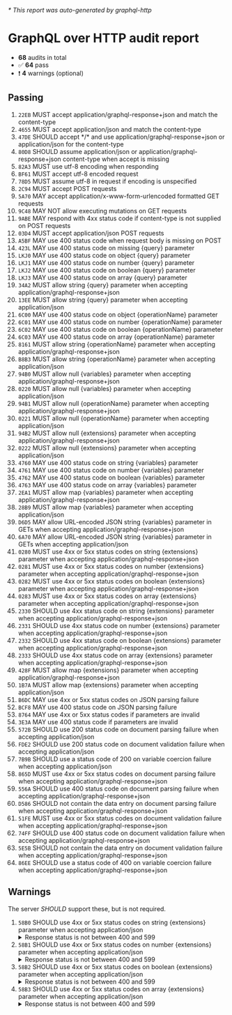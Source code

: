 <i>* This report was auto-generated by graphql-http</i>

<h1>GraphQL over HTTP audit report</h1>

<ul>
<li><b>68</b> audits in total</li>
<li><span style="font-family: monospace">✅</span> <b>64</b> pass</li>
<li><span style="font-family: monospace">❗️</span> <b>4</b> warnings (optional)</li>
</ul>

<h2>Passing</h2>
<ol>
<li><code>22EB</code> MUST accept application/graphql-response+json and match the content-type</li>
<li><code>4655</code> MUST accept application/json and match the content-type</li>
<li><code>47DE</code> SHOULD accept */* and use application/graphql-response+json or application/json for the content-type</li>
<li><code>80D8</code> SHOULD assume application/json or application/graphql-response+json content-type when accept is missing</li>
<li><code>82A3</code> MUST use utf-8 encoding when responding</li>
<li><code>BF61</code> MUST accept utf-8 encoded request</li>
<li><code>78D5</code> MUST assume utf-8 in request if encoding is unspecified</li>
<li><code>2C94</code> MUST accept POST requests</li>
<li><code>5A70</code> MAY accept application/x-www-form-urlencoded formatted GET requests</li>
<li><code>9C48</code> MAY NOT allow executing mutations on GET requests</li>
<li><code>9ABE</code> MAY respond with 4xx status code if content-type is not supplied on POST requests</li>
<li><code>03D4</code> MUST accept application/json POST requests</li>
<li><code>A5BF</code> MAY use 400 status code when request body is missing on POST</li>
<li><code>423L</code> MAY use 400 status code on missing {query} parameter</li>
<li><code>LKJ0</code> MAY use 400 status code on object {query} parameter</li>
<li><code>LKJ1</code> MAY use 400 status code on number {query} parameter</li>
<li><code>LKJ2</code> MAY use 400 status code on boolean {query} parameter</li>
<li><code>LKJ3</code> MAY use 400 status code on array {query} parameter</li>
<li><code>34A2</code> MUST allow string {query} parameter when accepting application/graphql-response+json</li>
<li><code>13EE</code> MUST allow string {query} parameter when accepting application/json</li>
<li><code>6C00</code> MAY use 400 status code on object {operationName} parameter</li>
<li><code>6C01</code> MAY use 400 status code on number {operationName} parameter</li>
<li><code>6C02</code> MAY use 400 status code on boolean {operationName} parameter</li>
<li><code>6C03</code> MAY use 400 status code on array {operationName} parameter</li>
<li><code>8161</code> MUST allow string {operationName} parameter when accepting application/graphql-response+json</li>
<li><code>B8B3</code> MUST allow string {operationName} parameter when accepting application/json</li>
<li><code>94B0</code> MUST allow null {variables} parameter when accepting application/graphql-response+json</li>
<li><code>0220</code> MUST allow null {variables} parameter when accepting application/json</li>
<li><code>94B1</code> MUST allow null {operationName} parameter when accepting application/graphql-response+json</li>
<li><code>0221</code> MUST allow null {operationName} parameter when accepting application/json</li>
<li><code>94B2</code> MUST allow null {extensions} parameter when accepting application/graphql-response+json</li>
<li><code>0222</code> MUST allow null {extensions} parameter when accepting application/json</li>
<li><code>4760</code> MAY use 400 status code on string {variables} parameter</li>
<li><code>4761</code> MAY use 400 status code on number {variables} parameter</li>
<li><code>4762</code> MAY use 400 status code on boolean {variables} parameter</li>
<li><code>4763</code> MAY use 400 status code on array {variables} parameter</li>
<li><code>2EA1</code> MUST allow map {variables} parameter when accepting application/graphql-response+json</li>
<li><code>28B9</code> MUST allow map {variables} parameter when accepting application/json</li>
<li><code>D6D5</code> MAY allow URL-encoded JSON string {variables} parameter in GETs when accepting application/graphql-response+json</li>
<li><code>6A70</code> MAY allow URL-encoded JSON string {variables} parameter in GETs when accepting application/json</li>
<li><code>0280</code> MUST use 4xx or 5xx status codes on string {extensions} parameter when accepting application/graphql-response+json</li>
<li><code>0281</code> MUST use 4xx or 5xx status codes on number {extensions} parameter when accepting application/graphql-response+json</li>
<li><code>0282</code> MUST use 4xx or 5xx status codes on boolean {extensions} parameter when accepting application/graphql-response+json</li>
<li><code>0283</code> MUST use 4xx or 5xx status codes on array {extensions} parameter when accepting application/graphql-response+json</li>
<li><code>2330</code> SHOULD use 4xx status code on string {extensions} parameter when accepting application/graphql-response+json</li>
<li><code>2331</code> SHOULD use 4xx status code on number {extensions} parameter when accepting application/graphql-response+json</li>
<li><code>2332</code> SHOULD use 4xx status code on boolean {extensions} parameter when accepting application/graphql-response+json</li>
<li><code>2333</code> SHOULD use 4xx status code on array {extensions} parameter when accepting application/graphql-response+json</li>
<li><code>428F</code> MUST allow map {extensions} parameter when accepting application/graphql-response+json</li>
<li><code>1B7A</code> MUST allow map {extensions} parameter when accepting application/json</li>
<li><code>B6DC</code> MAY use 4xx or 5xx status codes on JSON parsing failure</li>
<li><code>BCF8</code> MAY use 400 status code on JSON parsing failure</li>
<li><code>8764</code> MAY use 4xx or 5xx status codes if parameters are invalid</li>
<li><code>3E3A</code> MAY use 400 status code if parameters are invalid</li>
<li><code>572B</code> SHOULD use 200 status code on document parsing failure when accepting application/json</li>
<li><code>FDE2</code> SHOULD use 200 status code on document validation failure when accepting application/json</li>
<li><code>7B9B</code> SHOULD use a status code of 200 on variable coercion failure when accepting application/json</li>
<li><code>865D</code> MUST use 4xx or 5xx status codes on document parsing failure when accepting application/graphql-response+json</li>
<li><code>556A</code> SHOULD use 400 status code on document parsing failure when accepting application/graphql-response+json</li>
<li><code>D586</code> SHOULD not contain the data entry on document parsing failure when accepting application/graphql-response+json</li>
<li><code>51FE</code> MUST use 4xx or 5xx status codes on document validation failure when accepting application/graphql-response+json</li>
<li><code>74FF</code> SHOULD use 400 status code on document validation failure when accepting application/graphql-response+json</li>
<li><code>5E5B</code> SHOULD not contain the data entry on document validation failure when accepting application/graphql-response+json</li>
<li><code>86EE</code> SHOULD use a status code of 400 on variable coercion failure when accepting application/graphql-response+json</li>
</ol>

<h2>Warnings</h2>
The server <i>SHOULD</i> support these, but is not required.
<ol>
<li><code>58B0</code> SHOULD use 4xx or 5xx status codes on string {extensions} parameter when accepting application/json
<details>
<summary>Response status is not between 400 and 599</summary>
<pre><code class="lang-json">{
  "statusText": "OK",
  "status": 200,
  "headers": {
    "transfer-encoding": "chunked",
    "server": "Kestrel",
    "date": "<timestamp>",
    "content-type": "application/json; charset=utf-8"
  },
  "body": {
    "errors": [
      {
        "message": "Expected an object or a null-token, but found a String-token with value `string`.",
        "locations": [
          {
            "line": 1,
            "column": 40
          }
        ],
        "extensions": {
          "code": "HC0011"
        }
      }
    ]
  }
}
</code></pre>
</details>
</li>
<li><code>58B1</code> SHOULD use 4xx or 5xx status codes on number {extensions} parameter when accepting application/json
<details>
<summary>Response status is not between 400 and 599</summary>
<pre><code class="lang-json">{
  "statusText": "OK",
  "status": 200,
  "headers": {
    "transfer-encoding": "chunked",
    "server": "Kestrel",
    "date": "<timestamp>",
    "content-type": "application/json; charset=utf-8"
  },
  "body": {
    "errors": [
      {
        "message": "Expected an object or a null-token, but found a Integer-token with value `0`.",
        "locations": [
          {
            "line": 1,
            "column": 40
          }
        ],
        "extensions": {
          "code": "HC0011"
        }
      }
    ]
  }
}
</code></pre>
</details>
</li>
<li><code>58B2</code> SHOULD use 4xx or 5xx status codes on boolean {extensions} parameter when accepting application/json
<details>
<summary>Response status is not between 400 and 599</summary>
<pre><code class="lang-json">{
  "statusText": "OK",
  "status": 200,
  "headers": {
    "transfer-encoding": "chunked",
    "server": "Kestrel",
    "date": "<timestamp>",
    "content-type": "application/json; charset=utf-8"
  },
  "body": {
    "errors": [
      {
        "message": "Expected an object or a null-token, but found a Name-token with value `false`.",
        "locations": [
          {
            "line": 1,
            "column": 40
          }
        ],
        "extensions": {
          "code": "HC0011"
        }
      }
    ]
  }
}
</code></pre>
</details>
</li>
<li><code>58B3</code> SHOULD use 4xx or 5xx status codes on array {extensions} parameter when accepting application/json
<details>
<summary>Response status is not between 400 and 599</summary>
<pre><code class="lang-json">{
  "statusText": "OK",
  "status": 200,
  "headers": {
    "transfer-encoding": "chunked",
    "server": "Kestrel",
    "date": "<timestamp>",
    "content-type": "application/json; charset=utf-8"
  },
  "body": {
    "errors": [
      {
        "message": "Expected an object or a null-token, but found a LeftBracket-token with value ``.",
        "locations": [
          {
            "line": 1,
            "column": 40
          }
        ],
        "extensions": {
          "code": "HC0011"
        }
      }
    ]
  }
}
</code></pre>
</details>
</li>
</ol>

